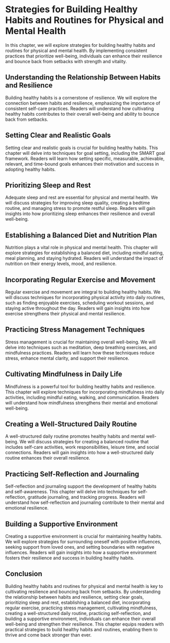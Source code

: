 Strategies for Building Healthy Habits and Routines for Physical and Mental Health
===========================================================================================

In this chapter, we will explore strategies for building healthy habits and routines for physical and mental health. By implementing consistent practices that prioritize well-being, individuals can enhance their resilience and bounce back from setbacks with strength and vitality.

**Understanding the Relationship Between Habits and Resilience**
----------------------------------------------------------------

Building healthy habits is a cornerstone of resilience. We will explore the connection between habits and resilience, emphasizing the importance of consistent self-care practices. Readers will understand how cultivating healthy habits contributes to their overall well-being and ability to bounce back from setbacks.

**Setting Clear and Realistic Goals**
-------------------------------------

Setting clear and realistic goals is crucial for building healthy habits. This chapter will delve into techniques for goal setting, including the SMART goal framework. Readers will learn how setting specific, measurable, achievable, relevant, and time-bound goals enhances their motivation and success in adopting healthy habits.

**Prioritizing Sleep and Rest**
-------------------------------

Adequate sleep and rest are essential for physical and mental health. We will discuss strategies for improving sleep quality, creating a bedtime routine, and managing stress to promote restful sleep. Readers will gain insights into how prioritizing sleep enhances their resilience and overall well-being.

**Establishing a Balanced Diet and Nutrition Plan**
---------------------------------------------------

Nutrition plays a vital role in physical and mental health. This chapter will explore strategies for establishing a balanced diet, including mindful eating, meal planning, and staying hydrated. Readers will understand the impact of nutrition on their energy levels, mood, and resilience.

**Incorporating Regular Exercise and Movement**
-----------------------------------------------

Regular exercise and movement are integral to building healthy habits. We will discuss techniques for incorporating physical activity into daily routines, such as finding enjoyable exercises, scheduling workout sessions, and staying active throughout the day. Readers will gain insights into how exercise strengthens their physical and mental resilience.

**Practicing Stress Management Techniques**
-------------------------------------------

Stress management is crucial for maintaining overall well-being. We will delve into techniques such as meditation, deep breathing exercises, and mindfulness practices. Readers will learn how these techniques reduce stress, enhance mental clarity, and support their resilience.

**Cultivating Mindfulness in Daily Life**
-----------------------------------------

Mindfulness is a powerful tool for building healthy habits and resilience. This chapter will explore techniques for incorporating mindfulness into daily activities, including mindful eating, walking, and communication. Readers will understand how mindfulness strengthens their mental and emotional well-being.

**Creating a Well-Structured Daily Routine**
--------------------------------------------

A well-structured daily routine promotes healthy habits and mental well-being. We will discuss strategies for creating a balanced routine that includes self-care activities, work responsibilities, leisure time, and social connections. Readers will gain insights into how a well-structured daily routine enhances their overall resilience.

**Practicing Self-Reflection and Journaling**
---------------------------------------------

Self-reflection and journaling support the development of healthy habits and self-awareness. This chapter will delve into techniques for self-reflection, gratitude journaling, and tracking progress. Readers will understand how self-reflection and journaling contribute to their mental and emotional resilience.

**Building a Supportive Environment**
-------------------------------------

Creating a supportive environment is crucial for maintaining healthy habits. We will explore strategies for surrounding oneself with positive influences, seeking support from loved ones, and setting boundaries with negative influences. Readers will gain insights into how a supportive environment fosters their resilience and success in building healthy habits.

**Conclusion**
--------------

Building healthy habits and routines for physical and mental health is key to cultivating resilience and bouncing back from setbacks. By understanding the relationship between habits and resilience, setting clear goals, prioritizing sleep and rest, establishing a balanced diet, incorporating regular exercise, practicing stress management, cultivating mindfulness, creating a well-structured daily routine, practicing self-reflection, and building a supportive environment, individuals can enhance their overall well-being and strengthen their resilience. This chapter equips readers with practical strategies to build healthy habits and routines, enabling them to thrive and come back stronger than ever.
